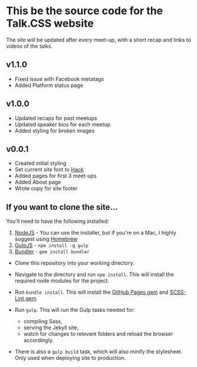 # This be the source code for the Talk.CSS website

The site will be updated after every meet-up, with a short recap and links to videos of the talks.

## v1.1.0

- Fixed issue with Facebook metatags
- Added Platform status page

## v1.0.0

- Updated recaps for past meetups
- Updated speaker bios for each meetup
- Added styling for broken images

## v0.0.1

- Created initial styling
- Set current site font to [Hack](http://sourcefoundry.org/hack/)
- Added pages for first 3 meet-ups
- Added About page
- Wrote copy for site footer

## If you want to clone the site...

You'll need to have the following installed:

1. [NodeJS](http://nodejs.org) - You can use the installer, but if you're on a Mac, I highly suggest using [Homebrew](http://blog.teamtreehouse.com/install-node-js-npm-mac)
2. [GulpJS](http://gulpjs.com) - `npm install -g gulp`
3. [Bundler](http://bundler.io) - `gem install bundler`

- Clone this repository into your working directory.
- Navigate to the directory and run `npm install`. This will install the required node modules for the project.
- Run `bundle install`. This will install the [GitHub Pages gem](https://github.com/github/pages-gem) and [SCSS-Lint gem](https://github.com/brigade/scss-lint).

- Run `gulp`. This will run the Gulp tasks needed for:
    -  compiling Sass, 
    -  serving the Jekyll site, 
    -  watch for changes to relevant folders and reload the browser accordingly.

- There is also a `gulp build` task, which will also minify the stylesheet. Only used when deploying site to production.
